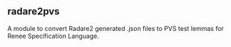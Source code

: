 ## radare2pvs

A module to convert Radare2 generated .json files to PVS test lemmas for Renee Specification Language.

